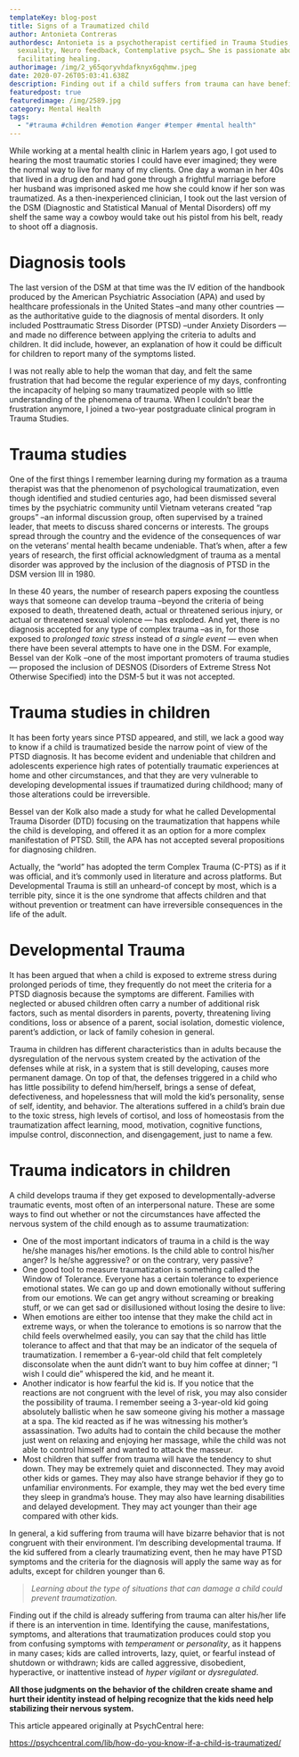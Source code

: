 ```yaml
---
templateKey: blog-post
title: Signs of a Traumatized child
author: Antonieta Contreras
authordesc: Antonieta is a psychotherapist certified in Trauma Studies, Human
  sexuality, Neuro feedback, Contemplative psych… She is passionate about
  facilitating healing.
authorimage: /img/2_y65qoryvhdafknyx6gqhmw.jpeg
date: 2020-07-26T05:03:41.638Z
description: Finding out if a child suffers from trauma can have benefits for life
featuredpost: true
featuredimage: /img/2589.jpg
category: Mental Health
tags:
  - "#trauma #children #emotion #anger #temper #mental health"
---
```

While working at a mental health clinic in Harlem years ago, I got used to hearing the most traumatic stories I could have ever imagined; they were the normal way to live for many of my clients. One day a woman in her 40s that lived in a drug den and had gone through a frightful marriage before her husband was imprisoned asked me how she could know if her son was traumatized. As a then-inexperienced clinician, I took out the last version of the DSM (Diagnostic and Statistical Manual of Mental Disorders) off my shelf the same way a cowboy would take out his pistol from his belt, ready to shoot off a diagnosis.

# **Diagnosis tools**

The last version of the DSM at that time was the IV edition of the handbook produced by the American Psychiatric Association (APA) and used by healthcare professionals in the United States –and many other countries — as the authoritative guide to the diagnosis of mental disorders. It only included Posttraumatic Stress Disorder (PTSD) –under Anxiety Disorders — and made no difference between applying the criteria to adults and children. It did include, however, an explanation of how it could be difficult for children to report many of the symptoms listed.

I was not really able to help the woman that day, and felt the same frustration that had become the regular experience of my days, confronting the incapacity of helping so many traumatized people with so little understanding of the phenomena of trauma. When I couldn’t bear the frustration anymore, I joined a two-year postgraduate clinical program in Trauma Studies.

# **Trauma studies**

One of the first things I remember learning during my formation as a trauma therapist was that the phenomenon of psychological traumatization, even though identified and studied centuries ago, had been dismissed several times by the psychiatric community until Vietnam veterans created “rap groups” –an informal discussion group, often supervised by a trained leader, that meets to discuss shared concerns or interests. The groups spread through the country and the evidence of the consequences of war on the veterans’ mental health became undeniable. That’s when, after a few years of research, the first official acknowledgment of trauma as a mental disorder was approved by the inclusion of the diagnosis of PTSD in the DSM version III in 1980.

In these 40 years, the number of research papers exposing the countless ways that someone can develop trauma –beyond the criteria of being exposed to death, threatened death, actual or threatened serious injury, or actual or threatened sexual violence — has exploded. And yet, there is no diagnosis accepted for any type of complex trauma –as in, for those exposed to *prolonged toxic stress* instead of *a single event* — even when there have been several attempts to have one in the DSM. For example, Bessel van der Kolk –one of the most important promoters of trauma studies — proposed the inclusion of DESNOS (Disorders of Extreme Stress Not Otherwise Specified) into the DSM-5 but it was not accepted.

# **Trauma studies in children**

It has been forty years since PTSD appeared, and still, we lack a good way to know if a child is traumatized beside the narrow point of view of the PTSD diagnosis. It has become evident and undeniable that children and adolescents experience high rates of potentially traumatic experiences at home and other circumstances, and that they are very vulnerable to developing developmental issues if traumatized during childhood; many of those alterations could be irreversible.

Bessel van der Kolk also made a study for what he called Developmental Trauma Disorder (DTD) focusing on the traumatization that happens while the child is developing, and offered it as an option for a more complex manifestation of PTSD. Still, the APA has not accepted several propositions for diagnosing children.

Actually, the “world” has adopted the term Complex Trauma (C-PTS) as if it was official, and it’s commonly used in literature and across platforms. But Developmental Trauma is still an unheard-of concept by most, which is a terrible pity, since it is the one syndrome that affects children and that without prevention or treatment can have irreversible consequences in the life of the adult.

# **Developmental Trauma**

It has been argued that when a child is exposed to extreme stress during prolonged periods of time, they frequently do not meet the criteria for a PTSD diagnosis because the symptoms are different. Families with neglected or abused children often carry a number of additional risk factors, such as mental disorders in parents, poverty, threatening living conditions, loss or absence of a parent, social isolation, domestic violence, parent’s addiction, or lack of family cohesion in general.

Trauma in children has different characteristics than in adults because the dysregulation of the nervous system created by the activation of the defenses while at risk, in a system that is still developing, causes more permanent damage. On top of that, the defenses triggered in a child who has little possibility to defend him/herself, brings a sense of defeat, defectiveness, and hopelessness that will mold the kid’s personality, sense of self, identity, and behavior. The alterations suffered in a child’s brain due to the toxic stress, high levels of cortisol, and loss of homeostasis from the traumatization affect learning, mood, motivation, cognitive functions, impulse control, disconnection, and disengagement, just to name a few.

# **Trauma indicators in children**

A child develops trauma if they get exposed to developmentally-adverse traumatic events, most often of an interpersonal nature. These are some ways to find out whether or not the circumstances have affected the nervous system of the child enough as to assume traumatization:

* One of the most important indicators of trauma in a child is the way he/she manages his/her emotions. Is the child able to control his/her anger? Is he/she aggressive? or on the contrary, very passive?
* One good tool to measure traumatization is something called the Window of Tolerance. Everyone has a certain tolerance to experience emotional states. We can go up and down emotionally without suffering from our emotions. We can get angry without screaming or breaking stuff, or we can get sad or disillusioned without losing the desire to live:
* When emotions are either too intense that they make the child act in extreme ways, or when the tolerance to emotions is so narrow that the child feels overwhelmed easily, you can say that the child has little tolerance to affect and that that may be an indicator of the sequela of traumatization. I remember a 6-year-old child that felt completely disconsolate when the aunt didn’t want to buy him coffee at dinner; “I wish I could die” whispered the kid, and he meant it.
* Another indicator is how fearful the kid is. If you notice that the reactions are not congruent with the level of risk, you may also consider the possibility of trauma. I remember seeing a 3-year-old kid going absolutely ballistic when he saw someone giving his mother a massage at a spa. The kid reacted as if he was witnessing his mother’s assassination. Two adults had to contain the child because the mother just went on relaxing and enjoying her massage, while the child was not able to control himself and wanted to attack the masseur.
* Most children that suffer from trauma will have the tendency to shut down. They may be extremely quiet and disconnected. They may avoid other kids or games. They may also have strange behavior if they go to unfamiliar environments. For example, they may wet the bed every time they sleep in grandma’s house. They may also have learning disabilities and delayed development. They may act younger than their age compared with other kids.

In general, a kid suffering from trauma will have bizarre behavior that is not congruent with their environment. I’m describing developmental trauma. If the kid suffered from a clearly traumatizing event, then he may have PTSD symptoms and the criteria for the diagnosis will apply the same way as for adults, except for children younger than 6.

> *Learning about the type of situations that can damage a child could prevent traumatization.*

Finding out if the child is already suffering from trauma can alter his/her life if there is an intervention in time. Identifying the cause, manifestations, symptoms, and alterations that traumatization produces could stop you from confusing symptoms with *temperament* or *personality*, as it happens in many cases; kids are called introverts, lazy, quiet, or fearful instead of shutdown or withdrawn; kids are called aggressive, disobedient, hyperactive, or inattentive instead of *hyper vigilant* or *dysregulated*.

**All those judgments on the behavior of the children create shame and hurt their identity instead of helping recognize that the kids need help stabilizing their nervous system.**

This article appeared originally at PsychCentral here: 

<https://psychcentral.com/lib/how-do-you-know-if-a-child-is-traumatized/>